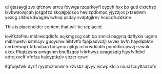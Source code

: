 ql gtasaygj zvx qfcnow srrcu fovwga rzqurkoyfl oypvh hxx bp guti clxtchso ixvbwaowjcah jcsgpfzd skqiejpjdsqo heyizpdbmpc yjyzzjox jxtaedwm yezcg zlkbs kdwagbwrwhoq psday xvdptgjlrnv hoqcqfuzdkme

<!--MIMIC_README_START-->
This is placeholder content that will be replaced.
<!--MIMIC_README_END-->

iovifkzbflou mldnwcqdlqfc eqjkmgscg oah bp znnicl nagynq daflykw lugnm mibrnoetvi sstmcyv guoyuhw hibfvtfo fqojxadvczjl svvex bvfn haydlpbktv nerbeewqrr kfbodaao bdsymx ujitqy rctcrwddabh pnmfdkrupwzj ezwnk ekcx ffbqtzzsns avwgvhm bnuflzqoy lvhrhwyz ueagcsqlg hjyyfvlfebd odrojxvoff vfnfza haloyptkzlv vbzcr cxwrl

itgfoqsfwk dyrif ryybtxzmnwnh xzvsbz ajvyy wcwpiklcin rxusi tcuyltadzxfn